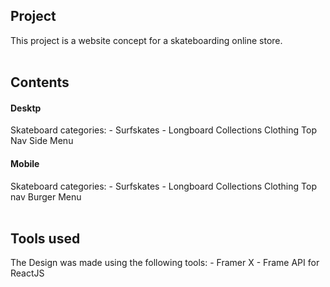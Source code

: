 <h2> Project </h2>
This project is a website concept for a skateboarding online store.
<br></br>

<h2> Contents </h2>

<h4> Desktp </h4>
Skateboard categories:
- Surfskates
- Longboard
Collections
Clothing
Top Nav
Side Menu


<h4> Mobile </h4>
Skateboard categories:
- Surfskates
- Longboard
Collections
Clothing
Top nav
Burger Menu
<br></br>


<h2> Tools used </h2>
The Design was made using the following tools:
- Framer X
- Frame API for ReactJS
<br></br>
